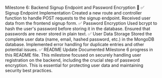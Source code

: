 Milestone 6: Backend Signup Endpoint and Password Encryption 🚀
✅ Signup Endpoint Implementation
Created a new route and controller function to handle POST requests to the signup endpoint.
Received user data from the frontend signup form.
✅ Password Encryption
Used bcrypt to hash the user's password before storing it in the database.
Ensured that passwords are never stored in plain text.
✅ User Data Storage
Stored the complete user data (name, email, hashed password, etc.) in the MongoDB database.
Implemented error handling for duplicate entries and other potential issues.
✅ README Update
Documented Milestone 6 progress in this README file.
This milestone focused on securely handling user registration on the backend, including the crucial step of password encryption. This is essential for protecting user data and maintaining security best practices.
